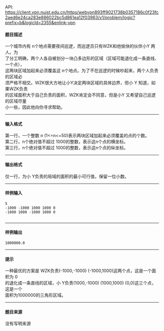 API: https://client.vpn.nuist.edu.cn/https/webvpn893ff9021738b0357186c0f23fc2aed6e24ca283e886022bc5d861ea12f03963/v1/problem/logic?prefix=b&logicId=2355&enlink-vpn

#### 题目描述

一个城市内有 n个地点需要夜间巡逻，而巡逻员只有WZK和他愉快的伙伴小Y 两人。为  
了分工明确，两个人各自被划分一块凸多边形的区域（区域可能退化成一条直线、一个点），  
这两块区域加起来必须覆盖这 n个地点。为了不在巡逻的时候吵起来，两个人负责的区域必  
须严格不相交。WZK很大方地让小Y决定两块区域的具体边界，但小 Y 知道，如果WZK负责  
的区域面积大于自己负责的面积，WZK肯定会不同意，但是小Y 又希望自己巡逻的区域尽量  
小一些，因此他向你寻求帮助。

---

#### 输入格式

第一行，一个整数 n (1<=n<=50)表示两块区域加起来必须覆盖的点的个数。  
第二行，n个绝对值不超过 1000的整数，表示这n个点的横坐标。  
第三行，n个绝对值不超过 1000的整数，表示这n个点的纵坐标。

---

#### 输出格式

仅一行，为小 Y负责的局域的面积的最小可行值，保留一位小数。

---

#### 样例输入
```
5 
-1000 -1000 1000 1000 0 
-1000 1000 -1000 1000 0 
 
```

---

#### 样例输出
```
1000000.0 
```

---

#### 提示

一种最优的方案是 WZK负责(-1000,-1000) (-1000,1000)这两个点，这是一个面积为 0  
的退化成一条直线的区域，小 Y负责(1000,-1000) (1000,1000) (0,0)这三个点，这是一个  
面积为1000000的三角形区域。

---

#### 题目来源

没有写明来源